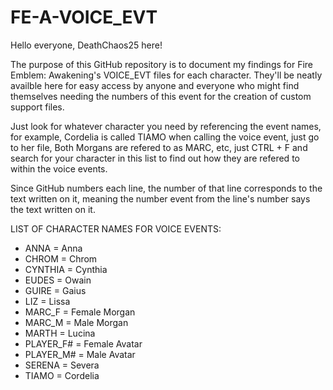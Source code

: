 # FE-A-VOICE_EVT

Hello everyone, DeathChaos25 here!

The purpose of this GitHub repository is to document my findings for Fire Emblem: Awakening's VOICE_EVT files for each character.
They'll be neatly availble here for easy access by anyone and everyone who might find themselves needing
the numbers of this event for the creation of custom support files.

Just look for whatever character you need by referencing the event names, for example,
Cordelia is called TIAMO when calling the voice event, just go to her file, 
Both Morgans are refered to as MARC, etc, just CTRL + F and search for your character in this list 
to find out how they are refered to within the voice events.

Since GitHub numbers each line, the number of that line corresponds to the text written on it, 
meaning the number event from the line's number says the text written on it.

LIST OF CHARACTER NAMES FOR VOICE EVENTS:
- ANNA = Anna
- CHROM = Chrom
- CYNTHIA = Cynthia
- EUDES = Owain
- GUIRE = Gaius
- LIZ = Lissa
- MARC_F = Female Morgan
- MARC_M = Male Morgan
- MARTH = Lucina
- PLAYER_F# = Female Avatar
- PLAYER_M# = Male Avatar
- SERENA = Severa
- TIAMO = Cordelia

